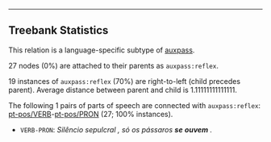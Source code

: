 

--------------------------------------------------------------------------------

## Treebank Statistics

This relation is a language-specific subtype of [auxpass]().

27 nodes (0%) are attached to their parents as `auxpass:reflex`.

19 instances of `auxpass:reflex` (70%) are right-to-left (child precedes parent).
Average distance between parent and child is 1.11111111111111.

The following 1 pairs of parts of speech are connected with `auxpass:reflex`: [pt-pos/VERB]()-[pt-pos/PRON]() (27; 100% instances).

* `VERB-PRON`: _Silêncio sepulcral , só os pássaros <b>se</b> <b>ouvem</b> ._

